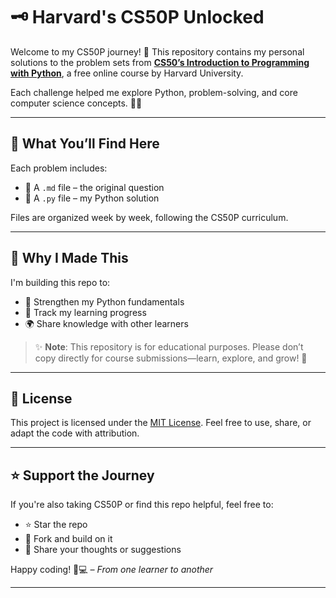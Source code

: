 
# 🗝️ Harvard's CS50P Unlocked

Welcome to my CS50P journey! 👋
This repository contains my personal solutions to the problem sets from [**CS50’s Introduction to Programming with Python**](https://cs50.harvard.edu/python/2022/), a free online course by Harvard University.

Each challenge helped me explore Python, problem-solving, and core computer science concepts. 🧠💡

---

## 📂 What You’ll Find Here

Each problem includes:

* 📄 A `.md` file – the original question
* 🐍 A `.py` file – my Python solution

Files are organized week by week, following the CS50P curriculum.

---

## 🚀 Why I Made This

I'm building this repo to:

* 🧱 Strengthen my Python fundamentals
* 📓 Track my learning progress
* 🌍 Share knowledge with other learners

> ✨ **Note**: This repository is for educational purposes. Please don’t copy directly for course submissions—learn, explore, and grow! 🙂

---

## 📜 License

This project is licensed under the [MIT License](LICENSE).
Feel free to use, share, or adapt the code with attribution.

---

## ⭐ Support the Journey

If you're also taking CS50P or find this repo helpful, feel free to:

* ⭐ Star the repo
* 🍴 Fork and build on it
* 🧵 Share your thoughts or suggestions

Happy coding! 🐍💻
*– From one learner to another*

---
